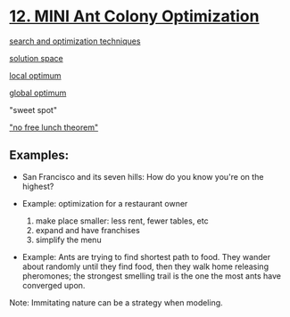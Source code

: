 # [12. MINI Ant Colony Optimization](http://dataskeptic.com/epnotes/ant-colony-optimization.php)

[search and optimization techniques](https://en.m.wikipedia.org/wiki/Mathematical_optimization)

[solution space](https://en.m.wikipedia.org/wiki/Mathematical_optimization)

[local optimum](https://en.m.wikipedia.org/wiki/Local_optimum)

[global optimum](https://en.m.wikipedia.org/wiki/Maxima_and_minima)

"sweet spot"

["no free lunch theorem"](https://en.m.wikipedia.org/wiki/No_free_lunch_theorem)

## Examples: 

* San Francisco and its seven hills: How do you know you're on the highest?

* Example: optimization for a restaurant owner

	1. make place smaller: less rent, fewer tables, etc
	2. expand and have franchises
	3. simplify the menu

* Example: Ants are trying to find shortest path to food. They wander about randomly until they find food, then they walk home releasing pheromones; the strongest smelling trail is the one the most ants have converged upon. 

Note: Immitating nature can be a strategy when modeling. 
